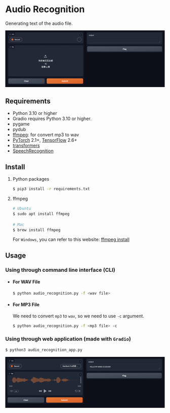 # Audio Recognition

Generating text of the audio file.

![](images/demo.png)

## Requirements

- Python 3.10 or higher
- Gradio requires Python 3.10 or higher.
- pygame
- pydub
- [ffmpeg](https://ffmpeg.org/): for convert mp3 to wav
- [PyTorch](https://pytorch.org/get-started/locally/) 2.1+, [TensorFlow](https://www.tensorflow.org/install/pip?hl=zh-tw) 2.6+
- [transformers](https://github.com/huggingface/transformers?tab=readme-ov-file)
- [SpeechRecognition](https://github.com/Uberi/speech_recognition)

## Install

1. Python packages

    ```bash
    $ pip3 install -r requirements.txt
    ```

2. ffmpeg

    ```bash
    # Ubuntu
    $ sudo apt install ffmpeg

    # Mac
    $ brew install ffmpeg
    ```

    For `Windows`, you can refer to this website: [ffmpeg install](https://github.com/adaptlearning/adapt_authoring/wiki/Installing-FFmpeg)

## Usage

### Using through command line interface (CLI)

- #### For WAV File

    ```bash
    $ python audio_recognition.py -f <wav file>
    ```

- #### For MP3 File

    We need to convert `mp3` to `wav`, so we need to use `-c` argument.

    ```bash
    $ python audio_recognition.py -f <mp3 file> -c
    ```

### Using through web application (made with `Gradio`)

```bash
$ python3 audio_recognition_app.py
```

![](images/result.png)
